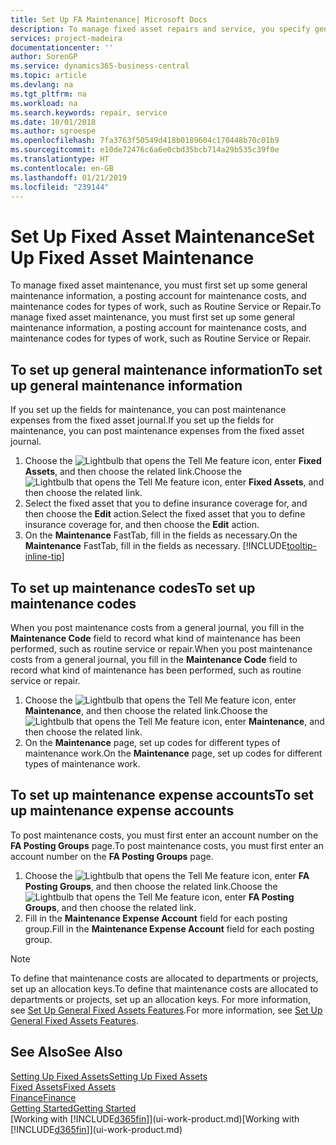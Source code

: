 ```yaml
---
title: Set Up FA Maintenance| Microsoft Docs
description: To manage fixed asset repairs and service, you specify general maintenance information, codes for the type of work, and a posting account for costs.
services: project-madeira
documentationcenter: ''
author: SorenGP
ms.service: dynamics365-business-central
ms.topic: article
ms.devlang: na
ms.tgt_pltfrm: na
ms.workload: na
ms.search.keywords: repair, service
ms.date: 10/01/2018
ms.author: sgroespe
ms.openlocfilehash: 7fa3763f50549d418b0189604c170448b70c01b9
ms.sourcegitcommit: e10de72476c6a6e0cbd35bcb714a29b535c39f0e
ms.translationtype: HT
ms.contentlocale: en-GB
ms.lasthandoff: 01/21/2019
ms.locfileid: "239144"
---
```

# <a name="set-up-fixed-asset-maintenance"></a><span data-ttu-id="f77fc-103">Set Up Fixed Asset Maintenance</span><span class="sxs-lookup"><span data-stu-id="f77fc-103">Set Up Fixed Asset Maintenance</span></span>
<span data-ttu-id="f77fc-104">To manage fixed asset maintenance, you must first set up some general maintenance information, a posting account for maintenance costs, and maintenance codes for types of work, such as Routine Service or Repair.</span><span class="sxs-lookup"><span data-stu-id="f77fc-104">To manage fixed asset maintenance, you must first set up some general maintenance information, a posting account for maintenance costs, and maintenance codes for types of work, such as Routine Service or Repair.</span></span>

## <a name="to-set-up-general-maintenance-information"></a><span data-ttu-id="f77fc-105">To set up general maintenance information</span><span class="sxs-lookup"><span data-stu-id="f77fc-105">To set up general maintenance information</span></span>
<span data-ttu-id="f77fc-106">If you set up the fields for maintenance, you can post maintenance expenses from the fixed asset journal.</span><span class="sxs-lookup"><span data-stu-id="f77fc-106">If you set up the fields for maintenance, you can post maintenance expenses from the fixed asset journal.</span></span>

1. <span data-ttu-id="f77fc-107">Choose the ![Lightbulb that opens the Tell Me feature](media/ui-search/search_small.png "Tell me what you want to do") icon, enter **Fixed Assets**, and then choose the related link.</span><span class="sxs-lookup"><span data-stu-id="f77fc-107">Choose the ![Lightbulb that opens the Tell Me feature](media/ui-search/search_small.png "Tell me what you want to do") icon, enter **Fixed Assets**, and then choose the related link.</span></span>
2. <span data-ttu-id="f77fc-108">Select the fixed asset that you to define insurance coverage for, and then choose the **Edit** action.</span><span class="sxs-lookup"><span data-stu-id="f77fc-108">Select the fixed asset that you to define insurance coverage for, and then choose the **Edit** action.</span></span>
3. <span data-ttu-id="f77fc-109">On the **Maintenance** FastTab, fill in the fields as necessary.</span><span class="sxs-lookup"><span data-stu-id="f77fc-109">On the **Maintenance** FastTab, fill in the fields as necessary.</span></span> [!INCLUDE[tooltip-inline-tip](includes/tooltip-inline-tip_md.md)]

## <a name="to-set-up-maintenance-codes"></a><span data-ttu-id="f77fc-110">To set up maintenance codes</span><span class="sxs-lookup"><span data-stu-id="f77fc-110">To set up maintenance codes</span></span>
<span data-ttu-id="f77fc-111">When you post maintenance costs from a general journal, you fill in the **Maintenance Code** field to record what kind of maintenance has been performed, such as routine service or repair.</span><span class="sxs-lookup"><span data-stu-id="f77fc-111">When you post maintenance costs from a general journal, you fill in the **Maintenance Code** field to record what kind of maintenance has been performed, such as routine service or repair.</span></span>

1. <span data-ttu-id="f77fc-112">Choose the ![Lightbulb that opens the Tell Me feature](media/ui-search/search_small.png "Tell me what you want to do") icon, enter **Maintenance**, and then choose the related link.</span><span class="sxs-lookup"><span data-stu-id="f77fc-112">Choose the ![Lightbulb that opens the Tell Me feature](media/ui-search/search_small.png "Tell me what you want to do") icon, enter **Maintenance**, and then choose the related link.</span></span>
2. <span data-ttu-id="f77fc-113">On the **Maintenance** page, set up codes for different types of maintenance work.</span><span class="sxs-lookup"><span data-stu-id="f77fc-113">On the **Maintenance** page, set up codes for different types of maintenance work.</span></span>

## <a name="to-set-up-maintenance-expense-accounts"></a><span data-ttu-id="f77fc-114">To set up maintenance expense accounts</span><span class="sxs-lookup"><span data-stu-id="f77fc-114">To set up maintenance expense accounts</span></span>
<span data-ttu-id="f77fc-115">To post maintenance costs, you must first enter an account number on the **FA Posting Groups** page.</span><span class="sxs-lookup"><span data-stu-id="f77fc-115">To post maintenance costs, you must first enter an account number on the **FA Posting Groups** page.</span></span>

1. <span data-ttu-id="f77fc-116">Choose the ![Lightbulb that opens the Tell Me feature](media/ui-search/search_small.png "Tell me what you want to do") icon, enter **FA Posting Groups**, and then choose the related link.</span><span class="sxs-lookup"><span data-stu-id="f77fc-116">Choose the ![Lightbulb that opens the Tell Me feature](media/ui-search/search_small.png "Tell me what you want to do") icon, enter **FA Posting Groups**, and then choose the related link.</span></span>
2. <span data-ttu-id="f77fc-117">Fill in the **Maintenance Expense Account** field for each posting group.</span><span class="sxs-lookup"><span data-stu-id="f77fc-117">Fill in the **Maintenance Expense Account** field for each posting group.</span></span>

> [!NOTE]  
>   <span data-ttu-id="f77fc-118">To define that maintenance costs are allocated to departments or projects, set up an allocation keys.</span><span class="sxs-lookup"><span data-stu-id="f77fc-118">To define that maintenance costs are allocated to departments or projects, set up an allocation keys.</span></span> <span data-ttu-id="f77fc-119">For more information, see [Set Up General Fixed Assets Features](fa-how-setup-general.md).</span><span class="sxs-lookup"><span data-stu-id="f77fc-119">For more information, see [Set Up General Fixed Assets Features](fa-how-setup-general.md).</span></span>

## <a name="see-also"></a><span data-ttu-id="f77fc-120">See Also</span><span class="sxs-lookup"><span data-stu-id="f77fc-120">See Also</span></span>
[<span data-ttu-id="f77fc-121">Setting Up Fixed Assets</span><span class="sxs-lookup"><span data-stu-id="f77fc-121">Setting Up Fixed Assets</span></span>](fa-setup.md)  
[<span data-ttu-id="f77fc-122">Fixed Assets</span><span class="sxs-lookup"><span data-stu-id="f77fc-122">Fixed Assets</span></span>](fa-manage.md)  
[<span data-ttu-id="f77fc-123">Finance</span><span class="sxs-lookup"><span data-stu-id="f77fc-123">Finance</span></span>](finance.md)  
[<span data-ttu-id="f77fc-124">Getting Started</span><span class="sxs-lookup"><span data-stu-id="f77fc-124">Getting Started</span></span>](product-get-started.md)  
<span data-ttu-id="f77fc-125">[Working with [!INCLUDE[d365fin](includes/d365fin_md.md)]](ui-work-product.md)</span><span class="sxs-lookup"><span data-stu-id="f77fc-125">[Working with [!INCLUDE[d365fin](includes/d365fin_md.md)]](ui-work-product.md)</span></span>
